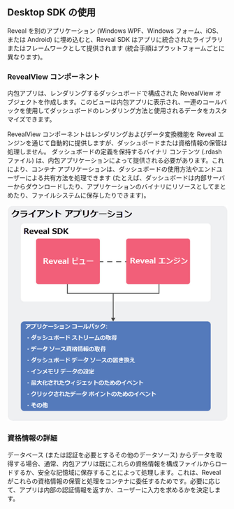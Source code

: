 ## Desktop SDK の使用

Reveal を別のアプリケーション (Windows WPF、Windows フォーム、iOS、または Android) に埋め込むと、Reveal SDK はアプリに統合されたライブラリまたはフレームワークとして提供されます (統合手順はプラットフォームごとに異なります)。

### RevealView コンポーネント

内包アプリは、レンダリングするダッシュボードで構成された RevealView オブジェクトを作成します。このビューは内包アプリに表示され、一連のコールバックを使用してダッシュボードのレンダリング方法と使用されるデータをカスタマイズできます。

RevealView コンポーネントはレンダリングおよびデータ変換機能を Reveal エンジンを通じて自動的に提供しますが、ダッシュボードまたは資格情報の保管は処理しません。
ダッシュボードの定義を保持するバイナリ コンテンツ (.rdashファイル) は、内包アプリケーションによって提供される必要があります。これにより、コンテナ アプリケーションは、ダッシュボードの使用方法やエンドユーザーによる共有方法を処理できます (たとえば、ダッシュボードは内部サーバーからダウンロードしたり、アプリケーションのバイナリにリソースとしてまとめたり、ファイルシステムに保存したりできます)。

![sdk\_native\_diagram\_desktop](images/sdk_native_diagram_desktop.png)

### 資格情報の詳細

データベース (または認証を必要とするその他のデータソース) からデータを取得する場合、通常、内包アプリは既にこれらの資格情報を構成ファイルからロードするか、安全な記憶域に保存することによって処理します。これは、Reveal がこれらの資格情報の保管と処理をコンテナに委任するためです。必要に応じて、アプリは内部の認証情報を返すか、ユーザーに入力を求めるかを決定します。
